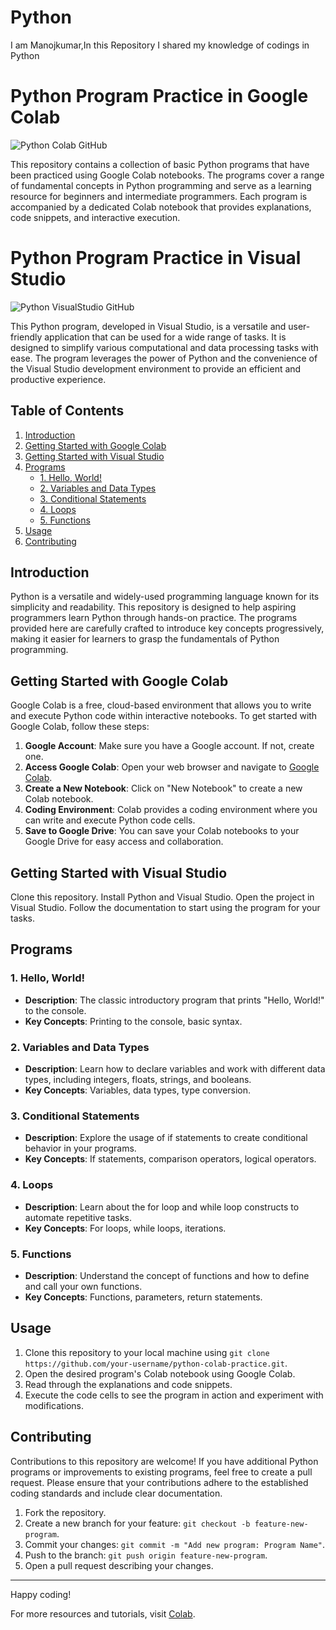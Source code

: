 # Python
I am Manojkumar,In this Repository I shared my knowledge of codings in Python
# Python Program Practice in Google Colab

![Python Colab GitHub](https://www.alura.com.br/artigos/assets/como-conectar-o-google-colaboratory-ao-github/logo-do-google-colaboratory-e-do-github.png)

This repository contains a collection of basic Python programs that have been practiced using Google Colab notebooks. The programs cover a range of fundamental concepts in Python programming and serve as a learning resource for beginners and intermediate programmers. Each program is accompanied by a dedicated Colab notebook that provides explanations, code snippets, and interactive execution.
# Python Program Practice in Visual Studio

![Python VisualStudio GitHub](file:///G:/github%20to%20visualstudio.webp)

This Python program, developed in Visual Studio, is a versatile and user-friendly application that can be used for a wide range of tasks. It is designed to simplify various computational and data processing tasks with ease. The program leverages the power of Python and the convenience of the Visual Studio development environment to provide an efficient and productive experience.
## Table of Contents

1. [Introduction](#introduction)
2. [Getting Started with Google Colab](#getting-started-with-google-colab)
3. [Getting Started with Visual Studio](#getting-started-with-visual-studio)
4. [Programs](#programs)
   - [1. Hello, World!](#1-hello-world)
   - [2. Variables and Data Types](#2-variables-and-data-types)
   - [3. Conditional Statements](#3-conditional-statements)
   - [4. Loops](#4-loops)
   - [5. Functions](#5-functions)
5. [Usage](#usage)
6. [Contributing](#contributing)

## Introduction

Python is a versatile and widely-used programming language known for its simplicity and readability. This repository is designed to help aspiring programmers learn Python through hands-on practice. The programs provided here are carefully crafted to introduce key concepts progressively, making it easier for learners to grasp the fundamentals of Python programming.

## Getting Started with Google Colab

Google Colab is a free, cloud-based environment that allows you to write and execute Python code within interactive notebooks. To get started with Google Colab, follow these steps:

1. **Google Account**: Make sure you have a Google account. If not, create one.
2. **Access Google Colab**: Open your web browser and navigate to [Google Colab](https://colab.research.google.com/).
3. **Create a New Notebook**: Click on "New Notebook" to create a new Colab notebook.
4. **Coding Environment**: Colab provides a coding environment where you can write and execute Python code cells.
5. **Save to Google Drive**: You can save your Colab notebooks to your Google Drive for easy access and collaboration.

## Getting Started with Visual Studio

Clone this repository.
Install Python and Visual Studio.
Open the project in Visual Studio.
Follow the documentation to start using the program for your tasks.

## Programs

### 1. Hello, World!

- **Description**: The classic introductory program that prints "Hello, World!" to the console.
- **Key Concepts**: Printing to the console, basic syntax.

### 2. Variables and Data Types

- **Description**: Learn how to declare variables and work with different data types, including integers, floats, strings, and booleans.
- **Key Concepts**: Variables, data types, type conversion.

### 3. Conditional Statements

- **Description**: Explore the usage of if statements to create conditional behavior in your programs.
- **Key Concepts**: If statements, comparison operators, logical operators.

### 4. Loops

- **Description**: Learn about the for loop and while loop constructs to automate repetitive tasks.
- **Key Concepts**: For loops, while loops, iterations.

### 5. Functions

- **Description**: Understand the concept of functions and how to define and call your own functions.
- **Key Concepts**: Functions, parameters, return statements.

## Usage

1. Clone this repository to your local machine using `git clone https://github.com/your-username/python-colab-practice.git`.
2. Open the desired program's Colab notebook using Google Colab.
3. Read through the explanations and code snippets.
4. Execute the code cells to see the program in action and experiment with modifications.

## Contributing

Contributions to this repository are welcome! If you have additional Python programs or improvements to existing programs, feel free to create a pull request. Please ensure that your contributions adhere to the established coding standards and include clear documentation.

1. Fork the repository.
2. Create a new branch for your feature: `git checkout -b feature-new-program`.
3. Commit your changes: `git commit -m "Add new program: Program Name"`.
4. Push to the branch: `git push origin feature-new-program`.
5. Open a pull request describing your changes.

---

Happy coding!

For more resources and tutorials, visit [Colab](https://colab.research.google.com/drive/1EBUMWuLbEWfo-x4fFMRg8O8NDBK1w1lh?usp=sharing).
